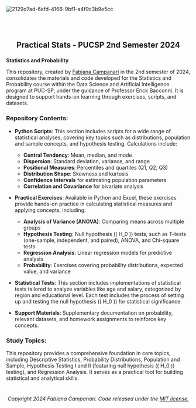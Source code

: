 
<br><br>

![2129d7ad-6afd-4166-9bf1-a4f9c3b9e5cc](https://github.com/user-attachments/assets/faf3e0a3-3610-4c0b-99bb-afb7a765f28d)

<br><br>


## <p align="center">  Practical Stats - PUCSP  2nd Semester 2024 



**Statistics and Probability**
 
This repository, created by [Fabiana Campanari](https://github.com/FabianaCampanari) in the 2nd semester of 2024, consolidates the materials and code developed for the Statistics and Probability course within the Data Science and Artificial Intelligence program at PUC-SP, under the guidance of Professor Erick Bacconni. It is designed to support hands-on learning through exercises, scripts, and datasets.

### Repository Contents:

- **Python Scripts**: This section includes scripts for a wide range of statistical analyses, covering key topics such as distributions, population and sample concepts, and hypothesis testing. Calculations include:
  - **Central Tendency**: Mean, median, and mode
  - **Dispersion**: Standard deviation, variance, and range
  - **Positional Measures**: Percentiles and quartiles (Q1, Q2, Q3)
  - **Distribution Shape**: Skewness and kurtosis
  - **Confidence Intervals** for estimating population parameters
  - **Correlation and Covariance** for bivariate analysis

- **Practical Exercises**: Available in Python and Excel, these exercises provide hands-on practice in calculating statistical measures and applying concepts, including:
  - **Analysis of Variance (ANOVA)**: Comparing means across multiple groups
  - **Hypothesis Testing**: Null hypothesis (\( H_0 \)) tests, such as T-tests (one-sample, independent, and paired), ANOVA, and Chi-square tests
  - **Regression Analysis**: Linear regression models for predictive analysis
  - **Probability**: Exercises covering probability distributions, expected value, and variance

- **Statistical Tests**: This section includes implementations of statistical tests tailored to analyze variables like age and salary, categorized by region and educational level. Each test includes the process of setting up and testing the null hypothesis (\( H_0 \)) for statistical significance.

- **Support Materials**: Supplementary documentation on probability, relevant datasets, and homework assignments to reinforce key concepts.

### Study Topics:

This repository provides a comprehensive foundation in core topics, including Descriptive Statistics, Probability Distributions, Population and Sample, Hypothesis Testing I and II (featuring null hypothesis (\( H_0 \)) testing), and Regression Analysis. It serves as a practical tool for building statistical and analytical skills.



<!--

<br>

 #### <p align="center"> [![Sponsor FabianaCampanari ](https://img.shields.io/badge/Sponsor-FabianaCampanari-brightgreen?logo=GitHub)](https://github.com/sponsors/FabianaCampanari)

  <br>

## Features:

Descriptive statistics: Mean, Median, Mode, Variance, Standard Deviation, Coefficient of Variation (CV), and Amplitude (Range).
Grouped analysis: The same statistics calculated by grouping data based on region and education level.
Designed for students: Easy-to-follow code with comments and explanations for each step.

<br>

## Dataset:

The dataset used in this analysis contains employee details, including their age, salary, region of origin (reg_proc), and education level (grau_instrucao).
[Click here to get the Dataset](https://github.com/FabianaCampanari/statisticalMeasures-python-/tree/a9e92b1cbce36fa5f26edeadef937981012f0a98/Dataset)

<br>

## Getting Started:

### To run this script, ensure you have the following:

- Python 3 installed.

- Necessary libraries (pandas) installed.

- An Excel file containing the dataset in the appropriate format.

-->




















#
###### <p align="center"> Copyright 2024 Fabiana Campanari. Code released under the [MIT license.](https://github.com/FabianaCampanari/FabianaCampanari/blob/66325d147794b5fc4688d56e6b78e8cdf42946e4/LICENSE)


